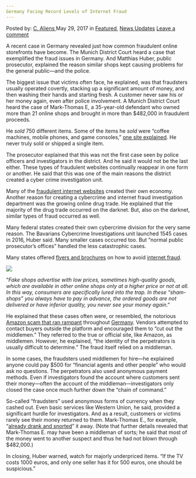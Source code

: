 ```yaml
---
Germany Facing Record Levels of Internet Fraud
---
```

<article class="post-listing post-20208 post type-post status-publish format-standard has-post-thumbnail hentry  tag-facing tag-fraud tag-germany tag-internet tag-levels tag-record">
    <div class="post-inner">
        <span>Posted by: <a href="https://www.deepdotweb.com/author/caliens/" title="">C. Aliens </a></span>
    <span>May 29, 2017</span>
    <span>in <a href="https://www.deepdotweb.com/category/deepdot-news/" rel="category tag">Featured</a>, <a href="https://www.deepdotweb.com/category/news-updates/" rel="category tag">News Updates</a></span>
    <span><a href="https://www.deepdotweb.com/2017/05/29/germany-facing-record-levels-internet-fraud/#respond">Leave a comment</a></span>
    </p>
    <div class="clear"></div>
    <div class="entry">
    <p>A recent case in Germany revealed just how common fraudulent online storefronts have become. The Munich District Court heard a case that exemplified the fraud issues in Germany. And Matthias Huber, public prosecutor, explained the reason similar shops kept causing problems for the general public—and the police.</p>
    <p>The biggest issue that victims often face, he explained, was that fraudsters usually operated covertly, stacking up a significant amount of money, and then washing their hands and starting fresh. A customer never saw his or her money again, even after police involvement. A Munich District Court heard the case of Mark-Thomas E, a 35-year-old defendant who owned more than 21 online shops and brought in more than $482,000 in fraudulent proceeds.</p>
    <p>He <em>sold</em> 750 different items. Some of the items he <em>sold</em> were “coffee machines, mobile phones, and game consoles,” <a href="http://mobil.stern.de/wirtschaft/news/fake-shops-im-netz--wie-betrueger-online-kaeufer-abzocken-7451040.html">one site explained</a>. He never truly sold or shipped a single item.</p>
    <p>The prosecutor explained that this was not the first case seen by police officers and investigators in the district. And he said it would not be the last either. These types of fraudulent websites continually reappear in one form or another. He said that this was one of the main reasons the district created a cyber crime investigation unit.</p>
    <p>Many of the <a href="https://www.deepdotweb.com/tag/fraud">fraudulent internet websites</a> created their own economy. Another reason for creating a cybercrime and internet fraud investigation department was the growing online drug trade. He explained that the majority of the drug trade occurred on the darknet. But, also on the darknet, similar types of fraud occurred​ as well.</p>
    <p>Many federal states created their own cybercrime division for the very same reason. The Bavarians Cybercrime Investigations unit launched 1545 cases in 2016, Huber said. Many smaller cases occurred too. But “normal public prosecutor&#8217;s offices” handled the less catastrophic cases.</p>
    <p>Many states offered <a href="https://www.scribd.com/document/348426319/Checkliste-Fake-Shops">flyers and brochures</a> on how to avoid <a href="https://www.deepdotweb.com/tag/web/">internet fraud</a>.</p>
    <p><img class="wp-image-20220 aligncenter" src="https://www.deepdotweb.com/wp-content/uploads/2017/05/word-image-140.jpeg" srcset="https://www.deepdotweb.com/wp-content/uploads/2017/05/word-image-140.jpeg 800w, https://www.deepdotweb.com/wp-content/uploads/2017/05/word-image-140-300x191.jpeg 300w" sizes="(max-width: 800px) 100vw, 800px" /></p>
    <p>“<em>Fake shops advertise with low prices, sometimes high-quality goods, which are available in other online shops only at a higher price or not at all. In this way, consumers are specifically lured into the trap. In these &#8220;sham-shops&#8221; you always have to pay in advance, the ordered goods are not delivered or have inferior quality, you never see your money again</em>.”</p>
    <p>He explained that these cases often were, or resembled, the notorious <a href="https://www.onlinehaendler-news.de/recht/abmahnungen/27812-gehackt-und-dann-abgemahnt.html">Amazon scam that ran rampant</a> throughout <a href="https://www.deepdotweb.com/tag/german/">Germany</a>. Vendors attempted to contact buyers outside the platform and encouraged them to “cut out the middlemen.” They​ referred to the true or official site, like Amazon, as middlemen. However, he explained, “the identity of the perpetrators is usually difficult to determine.” The fraud itself relied on a middleman.</p>
    <p>In some cases, the fraudsters used middlemen for hire—he explained anyone could pay $500 for “financial agents and other people” who would ask no questions. The perpetrators also used anonymous payment methods. Even if investigators found the account where customers sent their money—often the account of the middleman—investigators only closed the case once much further down the “chain of command.”</p>
    <p>So-called “fraudsters” used anonymous forms of currency when they cashed out. Even basic services like Western Union, he said, provided a significant hurdle for investigators. And as a result, customers or victims rarely see their money returned to them. Mark-Thomas E., for example, “<a href="http://www.sueddeutsche.de/muenchen/prozess-am-landgericht-internet-betrug-in-faellen-1.3496194">already drank and snorted</a>” it away. (Note that further details revealed that Mark-Thomas E. may have been a middleman of sorts; he said that most of the money went to another suspect and thus he had not blown through $482,000.)</p>
    <p>In closing, Huber warned, watch for majorly underpriced items. &#8220;If the TV costs 1000 euros, and only one seller has it for 500 euros, one should be suspicious.”</p>
    </div>
    <span style="display:none"><a href="https://www.deepdotweb.com/tag/facing/" rel="tag">facing</a> <a href="https://www.deepdotweb.com/tag/fraud/" rel="tag">fraud</a> <a href="https://www.deepdotweb.com/tag/germany/" rel="tag">germany</a> <a href="https://www.deepdotweb.com/tag/internet/" rel="tag">internet</a> <a href="https://www.deepdotweb.com/tag/levels/" rel="tag">levels</a> <a href="https://www.deepdotweb.com/tag/record/" rel="tag">record</a></span> <span style="display:none" class="updated">2017-05-29</span>
    <div style="display:none" class="vcard author" itemprop="author" itemscope itemtype="http://schema.org/Person"><strong class="fn" itemprop="name"><a href="https://www.deepdotweb.com/author/caliens/" title="Posts by C. Aliens" rel="author">C. Aliens</a></strong></div>
    </div>
</article>

